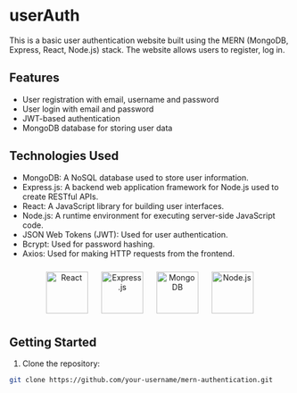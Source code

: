 # userAuth

This is a basic user authentication website built using the MERN (MongoDB, Express, React, Node.js) stack. The website allows users to register, log in.

## Features

- User registration with email, username and password
- User login with email and password
- JWT-based authentication
- MongoDB database for storing user data

## Technologies Used

- MongoDB: A NoSQL database used to store user information.
- Express.js: A backend web application framework for Node.js used to create RESTful APIs.
- React: A JavaScript library for building user interfaces.
- Node.js: A runtime environment for executing server-side JavaScript code.
- JSON Web Tokens (JWT): Used for user authentication.
- Bcrypt: Used for password hashing.
- Axios: Used for making HTTP requests from the frontend.

<div align="center">  
<a href="https://reactjs.org/" target="_blank"><img style="margin: 10px" src="https://profilinator.rishav.dev/skills-assets/react-original-wordmark.svg" alt="React" height="75" /></a>  
<a href="https://expressjs.com/" target="_blank"><img style="margin: 10px" src="https://profilinator.rishav.dev/skills-assets/express-original-wordmark.svg" alt="Express.js" height="75" /></a>  
<a href="https://www.mongodb.com/" target="_blank"><img style="margin: 10px" src="https://profilinator.rishav.dev/skills-assets/mongodb-original-wordmark.svg" alt="MongoDB" height="75" /></a>  
<a href="https://nodejs.org/" target="_blank"><img style="margin: 10px" src="https://profilinator.rishav.dev/skills-assets/nodejs-original-wordmark.svg" alt="Node.js" height="75" /></a>  
</div>

## Getting Started

1. Clone the repository:

```bash
git clone https://github.com/your-username/mern-authentication.git
